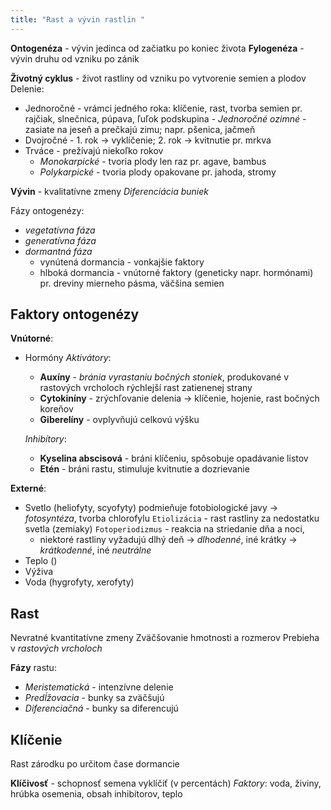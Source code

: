 ```yaml
---
title: "Rast a vývin rastlin "
---
```


**Ontogenéza** - vývin jedinca od začiatku po koniec života
**Fylogenéza** - vývin druhu od vzniku po zánik

**Životný cyklus** - život rastliny od vzniku po vytvorenie semien a plodov
Delenie:
- Jednoročné - vrámci jedného roka: klíčenie, rast, tvorba semien
	pr. rajčiak, slnečnica, púpava, ľuľok
	podskupina - *Jednoročné ozimné* - zasiate na jeseň a prečkajú zimu; napr. pšenica, jačmeň
- Dvojročné - 1. rok -> vyklíčenie; 2. rok -> kvitnutie
	pr. mrkva
- Trváce - prežívajú niekoľko rokov
	- *Monokarpické* - tvoria plody len raz 
		pr. agave, bambus
	- *Polykarpické* - tvoria plody opakovane
		pr. jahoda, stromy

**Vývin** - kvalitatívne zmeny
*Diferenciácia buniek*

Fázy ontogenézy:
- *vegetatívna fáza*
- *generatívna fáza*
- *dormantná fáza*
	- vynútená dormancia - vonkajšie faktory
	- hlboká dormancia - vnútorné faktory (geneticky napr. hormónami)
		pr. dreviny mierneho pásma, väčšina semien

## Faktory ontogenézy
**Vnútorné**:
- Hormóny
	*Aktivátory*:
	- $\textbf{Auxíny}$ - *bránia vyrastaniu bočných stoniek*, produkované v rastových vrcholoch
		rýchlejší rast zatienenej strany
	- $\textbf{Cytokiníny}$ - zrýchľovanie delenia -> klíčenie, hojenie, rast bočných koreňov
	- $\textbf{Giberelíny}$ - ovplyvňujú celkovú výšku
	
	*Inhibítory*:
	- $\textbf{Kyselina abscisová}$ - bráni klíčeniu, spôsobuje opadávanie listov
	- $\textbf{Etén}$ - bráni rastu, stimuluje kvitnutie a dozrievanie

**Externé**:
- Svetlo (heliofyty, scyofyty)
	podmieňuje fotobiologické javy -> *fotosyntéza*, tvorba $\text{chlorofylu}$ 
	`Etiolizácia` - rast rastliny za nedostatku svetla (zemiaky)
	`Fotoperiodizmus` - reakcia na striedanie dňa a noci, 
	- niektoré rastliny vyžadujú dlhý deň -> *dlhodenné*, iné krátky -> *krátkodenné*, iné *neutrálne*
- Teplo ()
- Výživa
- Voda (hygrofyty, xerofyty)


## Rast
Nevratné kvantitatívne zmeny
Zväčšovanie hmotnosti a rozmerov
Prebieha v *rastových vrcholoch*

**Fázy** rastu:
- *Meristematická* - intenzívne delenie
- *Predĺžovacia* - bunky sa zväčšujú
- *Diferenciačná* - bunky sa diferencujú

## Klíčenie
Rast zárodku po určitom čase dormancie

**Klíčivosť** - schopnosť semena vyklíčiť (v percentách)
*Faktory*: voda, živiny, hrúbka osemenia, obsah inhibítorov, teplo

